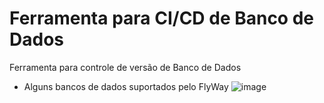 # Ferramenta para CI/CD de Banco de Dados

Ferramenta para controle de versão de Banco de Dados

- Alguns bancos de dados suportados pelo FlyWay
![image](https://user-images.githubusercontent.com/95287311/175553660-b7a9ed5a-956a-4680-a0c3-7a4845c01acd.png)
